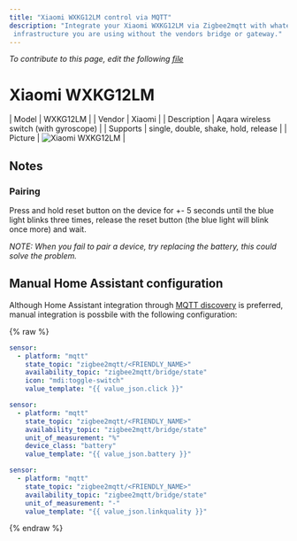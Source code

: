 ```yaml
---
title: "Xiaomi WXKG12LM control via MQTT"
description: "Integrate your Xiaomi WXKG12LM via Zigbee2mqtt with whatever smart home
 infrastructure you are using without the vendors bridge or gateway."
---
```


*To contribute to this page, edit the following
[file](https://github.com/Koenkk/zigbee2mqtt.io/blob/master/docgen/device_page_notes.js)*

# Xiaomi WXKG12LM

| Model | WXKG12LM  |
| Vendor  | Xiaomi  |
| Description | Aqara wireless switch (with gyroscope) |
| Supports | single, double, shake, hold, release |
| Picture | ![Xiaomi WXKG12LM](../images/devices/WXKG12LM.jpg) |

## Notes


### Pairing
Press and hold reset button on the device for +- 5 seconds until the
blue light blinks three times, release the reset button (the blue light will blink once more) and wait.

*NOTE: When you fail to pair a device, try replacing the battery, this could solve the problem.*


## Manual Home Assistant configuration
Although Home Assistant integration through [MQTT discovery](../integration/home_assistant) is preferred,
manual integration is possbile with the following configuration:


{% raw %}
```yaml
sensor:
  - platform: "mqtt"
    state_topic: "zigbee2mqtt/<FRIENDLY_NAME>"
    availability_topic: "zigbee2mqtt/bridge/state"
    icon: "mdi:toggle-switch"
    value_template: "{{ value_json.click }}"

sensor:
  - platform: "mqtt"
    state_topic: "zigbee2mqtt/<FRIENDLY_NAME>"
    availability_topic: "zigbee2mqtt/bridge/state"
    unit_of_measurement: "%"
    device_class: "battery"
    value_template: "{{ value_json.battery }}"

sensor:
  - platform: "mqtt"
    state_topic: "zigbee2mqtt/<FRIENDLY_NAME>"
    availability_topic: "zigbee2mqtt/bridge/state"
    unit_of_measurement: "-"
    value_template: "{{ value_json.linkquality }}"
```
{% endraw %}


